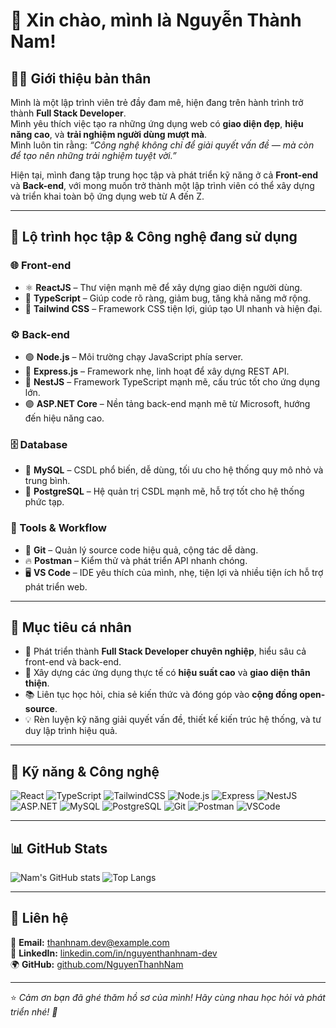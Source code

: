 # 👋 Xin chào, mình là Nguyễn Thành Nam!

## 🧑‍💻 Giới thiệu bản thân

Mình là một lập trình viên trẻ đầy đam mê, hiện đang trên hành trình trở thành **Full Stack Developer**.  
Mình yêu thích việc tạo ra những ứng dụng web có **giao diện đẹp**, **hiệu năng cao**, và **trải nghiệm người dùng mượt mà**.  
Mình luôn tin rằng: _“Công nghệ không chỉ để giải quyết vấn đề — mà còn để tạo nên những trải nghiệm tuyệt vời.”_

Hiện tại, mình đang tập trung học tập và phát triển kỹ năng ở cả **Front-end** và **Back-end**, với mong muốn trở thành một lập trình viên có thể xây dựng và triển khai toàn bộ ứng dụng web từ A đến Z.

---

## 🚀 Lộ trình học tập & Công nghệ đang sử dụng

### 🌐 Front-end

- ⚛️ **ReactJS** – Thư viện mạnh mẽ để xây dựng giao diện người dùng.
- 💙 **TypeScript** – Giúp code rõ ràng, giảm bug, tăng khả năng mở rộng.
- 🎨 **Tailwind CSS** – Framework CSS tiện lợi, giúp tạo UI nhanh và hiện đại.

### ⚙️ Back-end

- 🟢 **Node.js** – Môi trường chạy JavaScript phía server.
- 🚀 **Express.js** – Framework nhẹ, linh hoạt để xây dựng REST API.
- 🧱 **NestJS** – Framework TypeScript mạnh mẽ, cấu trúc tốt cho ứng dụng lớn.
- 🟣 **ASP.NET Core** – Nền tảng back-end mạnh mẽ từ Microsoft, hướng đến hiệu năng cao.

### 🗄️ Database

- 🐬 **MySQL** – CSDL phổ biến, dễ dùng, tối ưu cho hệ thống quy mô nhỏ và trung bình.
- 🐘 **PostgreSQL** – Hệ quản trị CSDL mạnh mẽ, hỗ trợ tốt cho hệ thống phức tạp.

### 🧰 Tools & Workflow

- 🧠 **Git** – Quản lý source code hiệu quả, cộng tác dễ dàng.
- 🔥 **Postman** – Kiểm thử và phát triển API nhanh chóng.
- 🖥️ **VS Code** – IDE yêu thích của mình, nhẹ, tiện lợi và nhiều tiện ích hỗ trợ phát triển web.

---

## 🎯 Mục tiêu cá nhân

- 🌱 Phát triển thành **Full Stack Developer chuyên nghiệp**, hiểu sâu cả front-end và back-end.
- 🧩 Xây dựng các ứng dụng thực tế có **hiệu suất cao** và **giao diện thân thiện**.
- 📚 Liên tục học hỏi, chia sẻ kiến thức và đóng góp vào **cộng đồng open-source**.
- 💡 Rèn luyện kỹ năng giải quyết vấn đề, thiết kế kiến trúc hệ thống, và tư duy lập trình hiệu quả.

---

## 🧠 Kỹ năng & Công nghệ

![React](https://img.shields.io/badge/FrontEnd-React-61DAFB?logo=react&logoColor=white)
![TypeScript](https://img.shields.io/badge/Language-TypeScript-007ACC?logo=typescript&logoColor=white)
![TailwindCSS](https://img.shields.io/badge/Style-TailwindCSS-38B2AC?logo=tailwind-css&logoColor=white)
![Node.js](https://img.shields.io/badge/BackEnd-Node.js-339933?logo=node.js&logoColor=white)
![Express](https://img.shields.io/badge/Framework-Express-000000?logo=express&logoColor=white)
![NestJS](https://img.shields.io/badge/Framework-NestJS-E0234E?logo=nestjs&logoColor=white)
![ASP.NET](https://img.shields.io/badge/Framework-ASP.NET-512BD4?logo=dotnet&logoColor=white)
![MySQL](https://img.shields.io/badge/Database-MySQL-4479A1?logo=mysql&logoColor=white)
![PostgreSQL](https://img.shields.io/badge/Database-PostgreSQL-4169E1?logo=postgresql&logoColor=white)
![Git](https://img.shields.io/badge/Tool-Git-F05032?logo=git&logoColor=white)
![Postman](https://img.shields.io/badge/Tool-Postman-FF6C37?logo=postman&logoColor=white)
![VSCode](https://img.shields.io/badge/Editor-VSCode-0078D4?logo=visual-studio-code&logoColor=white)

---

## 📊 GitHub Stats

![Nam's GitHub stats](https://github-readme-stats.vercel.app/api?username=NguyenThanhNam&show_icons=true&theme=tokyonight)
![Top Langs](https://github-readme-stats.vercel.app/api/top-langs/?username=NguyenThanhNam&layout=compact&theme=tokyonight)

---

## 💬 Liên hệ

📧 **Email:** [thanhnam.dev@example.com](mailto:thanhnam.dev@example.com)  
💼 **LinkedIn:** [linkedin.com/in/nguyenthanhnam-dev](#)  
🌍 **GitHub:** [github.com/NguyenThanhNam](#)

---

⭐ _Cảm ơn bạn đã ghé thăm hồ sơ của mình! Hãy cùng nhau học hỏi và phát triển nhé! 🚀_
